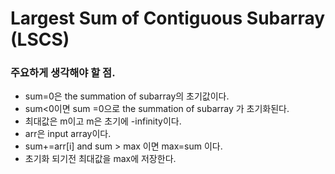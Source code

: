 # Largest Sum of Contiguous Subarray (LSCS)
### 주요하게 생각해야 할 점.
- sum=0은 the summation of subarray의 초기값이다.
- sum<0이면 sum =0으로 the summation of subarray 가 초기화된다.
- 최대값은 m이고 m은 초기에 -infinity이다.
- arr은 input array이다.
- sum+=arr[i] and sum > max 이면 max=sum 이다.
- 초기화 되기전 최대값을 max에 저장한다.